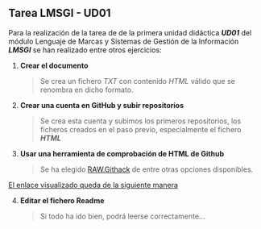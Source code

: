 ## Tarea LMSGI - UD01 

Para la realización de la tarea de de la primera unidad didáctica **_UD01_** del módulo Lenguaje de Marcas y Sistemas de Gestión de la Información **_LMSGI_** se han realizado entre otros ejercicios:
1. **Crear el documento**
   >Se crea un fichero _TXT_ con contenido _HTML_ válido que se renombra en dicho formato. 
2. **Crear una cuenta en GitHub y subir repositorios**
   >Se crea esta cuenta y subimos los primeros repositorios, los ficheros creados en el paso previo, especialmente el fichero **_HTML_** 
3. **Usar una herramienta de comprobación de HTML de Github**
   >Se ha elegido [RAW.Githack](raw.githack.com)  de entre otras opciones disponibles.
   
[El enlace visualizado queda de la siguiente manera](https://rawcdn.githack.com/SDimax/Tarea-LMSGI-UD01---Ejercicio-2-HTML/4be14f148df31ab70277deee529c5f3a1df3925b/Prueba-HTML-UD01.HTML)

4. **Editar el fichero Readme** 
   >Si todo ha ido bien, podrá leerse correctamente...
